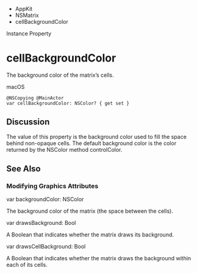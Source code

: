 

- AppKit
- NSMatrix
-  cellBackgroundColor 

Instance Property

# cellBackgroundColor

The background color of the matrix’s cells.

macOS

``` source
@NSCopying @MainActor
var cellBackgroundColor: NSColor? { get set }
```

## Discussion

The value of this property is the background color used to fill the space behind non-opaque cells. The default background color is the color returned by the NSColor method controlColor.

## See Also

### Modifying Graphics Attributes

var backgroundColor: NSColor

The background color of the matrix (the space between the cells).

var drawsBackground: Bool

A Boolean that indicates whether the matrix draws its background.

var drawsCellBackground: Bool

A Boolean that indicates whether the matrix draws the background within each of its cells.

